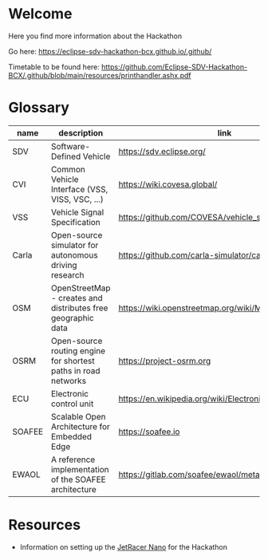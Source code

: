 # Welcome
Here you find more information about the Hackathon

Go here: https://eclipse-sdv-hackathon-bcx.github.io/.github/

Timetable to be found here: https://github.com/Eclipse-SDV-Hackathon-BCX/.github/blob/main/resources/printhandler.ashx.pdf

# Glossary
|name|description|link|
|--------------|-----------|------------|
| SDV | Software-Defined Vehicle | https://sdv.eclipse.org/ |
| CVI | Common Vehicle Interface (VSS, VISS, VSC, ...) | https://wiki.covesa.global/ |
| VSS | Vehicle Signal Specification | https://github.com/COVESA/vehicle_signal_specification |
| Carla | Open-source simulator for autonomous driving research | https://github.com/carla-simulator/carla |
| OSM | OpenStreetMap - creates and distributes free geographic data | https://wiki.openstreetmap.org/wiki/Main_Page |
| OSRM | Open-source routing engine for shortest paths in road networks | https://project-osrm.org |
| ECU | Electronic control unit | https://en.wikipedia.org/wiki/Electronic_control_unit |
| SOAFEE | Scalable Open Architecture for Embedded Edge | https://soafee.io |
| EWAOL | A reference implementation of the SOAFEE architecture | https://gitlab.com/soafee/ewaol/meta-ewaol |

# Resources

- Information on setting up the [JetRacer Nano](profile/JetRacer.md) for the Hackathon
